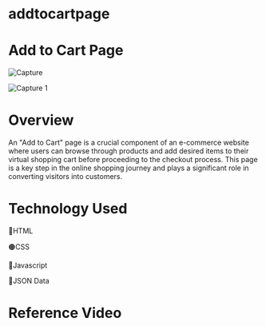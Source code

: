 # addtocartpage

<h1>Add to Cart Page</h1>

![Capture](https://github.com/ManiM97/addtocartpage/assets/128119718/abe0e959-c089-418b-b084-b04aa4eddd5c)

![Capture 1](https://github.com/ManiM97/addtocartpage/assets/128119718/f5d38a73-3a21-4904-bd72-c5484517f5ad)

<h1>Overview</h1>
<p>
An "Add to Cart" page is a crucial component of an e-commerce website where users can browse through products and add desired items to their virtual shopping cart before proceeding to the checkout process. This page is a key step in the online shopping journey and plays a significant role in converting visitors into customers.</p>

<h1>Technology Used</h1>

<p>🔴HTML</p>
<p>🟠CSS</p>
<p>🔵Javascript</p>
<p>🔺JSON Data</p>

<h1>Reference Video</h1>
